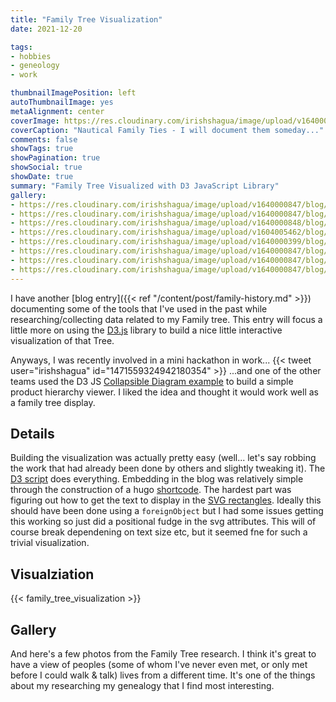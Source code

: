 ```yaml
---
title: "Family Tree Visualization"
date: 2021-12-20

tags:
- hobbies
- geneology
- work

thumbnailImagePosition: left
autoThumbnailImage: yes
metaAlignment: center
coverImage: https://res.cloudinary.com/irishshagua/image/upload/v1640002449/blog/family-history/MellifontDroghedaToLiverpool_nps0v7.jpg
coverCaption: "Nautical Family Ties - I will document them someday..."
comments: false
showTags: true
showPagination: true
showSocial: true
showDate: true
summary: "Family Tree Visualized with D3 JavaScript Library"
gallery:
- https://res.cloudinary.com/irishshagua/image/upload/v1640000847/blog/family-history/LifeOnTheFarm_obkwz8.jpg Farmlife
- https://res.cloudinary.com/irishshagua/image/upload/v1640000847/blog/family-history/DadHippy_drlepb.png Youth
- https://res.cloudinary.com/irishshagua/image/upload/v1640000848/blog/family-history/SeamusMooney_ntdgzm.png Grandfather
- https://res.cloudinary.com/irishshagua/image/upload/v1604005462/blog/family-history/familyHistoryCensus_cjudvr.png Census
- https://res.cloudinary.com/irishshagua/image/upload/v1640000399/blog/family-history/FamilyTreeVisualization_j3ne96.png D3
- https://res.cloudinary.com/irishshagua/image/upload/v1640000847/blog/family-history/PegMooneyOnLeft_y9c3er.jpg Grandmother
- https://res.cloudinary.com/irishshagua/image/upload/v1640000847/blog/family-history/KoreanWar_hvosny.png Military
- https://res.cloudinary.com/irishshagua/image/upload/v1640000847/blog/family-history/MartianAndKathleenAndWillieCorcoranAndBridgetteTanner_bpha7o.jpg Family
---
```


I have another [blog entry]({{< ref "/content/post/family-history.md" >}}) documenting some of the tools that I've used in the past while researching/collecting data related to my Family tree. This entry will focus a little more on using the [D3.js](https://d3js.org/) library to build a nice little interactive visualization of that Tree.

Anyways, I was recently involved in a mini hackathon in work...
{{< tweet user="irishshagua" id="1471559324942180354" >}}
...and one of the other teams used the D3 JS [Collapsible Diagram example](https://bl.ocks.org/d3noob/43a860bc0024792f8803bba8ca0d5ecd) to build a simple product hierarchy viewer. I liked the idea and thought it would work well as a family tree display.

## Details
Building the visualization was actually pretty easy (well... let's say robbing the work that had already been done by others and slightly tweaking it). The [D3 script](/js/family_tree_visualizer.js) does everything. Embedding in the blog was relatively simple through the construction of a hugo [shortcode](https://gohugo.io/content-management/shortcodes/). The hardest part was figuring out how to get the text to display in the [SVG rectangles](https://developer.mozilla.org/en-US/docs/Web/SVG/Element/rect). Ideally this should have been done using a `foreignObject` but I had some issues getting this working so just did a positional fudge in the svg attributes. This will of course break dependening on text size etc, but it seemed fne for such a trivial visualization.

## Visualziation
{{< family_tree_visualization >}}

## Gallery
And here's a few photos from the Family Tree research. I think it's great to have a view of peoples (some of whom I've never even met, or only met before I could walk & talk) lives from a different time. It's one of the things about my researching my genealogy that I find most interesting.
